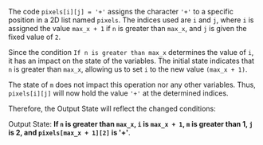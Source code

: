 The code `pixels[i][j] = '+'` assigns the character `'+'` to a specific position in a 2D list named `pixels`. The indices used are `i` and `j`, where `i` is assigned the value `max_x + 1` if `n` is greater than `max_x`, and `j` is given the fixed value of `2`.

Since the condition `If n is greater than max_x` determines the value of `i`, it has an impact on the state of the variables. The initial state indicates that `n` is greater than `max_x`, allowing us to set `i` to the new value `(max_x + 1)`.

The state of `m` does not impact this operation nor any other variables. Thus, `pixels[i][j]` will now hold the value `'+'` at the determined indices.

Therefore, the Output State will reflect the changed conditions:

Output State: **If `n` is greater than `max_x`, `i` is `max_x + 1`, `m` is greater than 1, `j` is 2, and `pixels[max_x + 1][2]` is '+'**.
